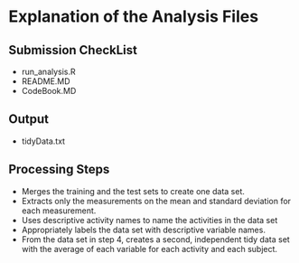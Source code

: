# Explanation of the Analysis Files

## Submission CheckList  
- run_analysis.R
- README.MD
- CodeBook.MD

## Output  
- tidyData.txt

## Processing Steps  
- Merges the training and the test sets to create one data set.
- Extracts only the measurements on the mean and standard deviation for each measurement.
- Uses descriptive activity names to name the activities in the data set
- Appropriately labels the data set with descriptive variable names.
- From the data set in step 4, creates a second, independent tidy data set with the average of each variable for each activity and each subject.